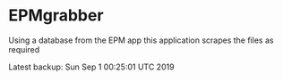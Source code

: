 # EPMgrabber
Using a database from the EPM app this application scrapes the files as required


Latest backup: Sun Sep 1 00:25:01 UTC 2019
